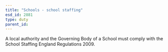 ```yaml
---
title: "Schools - school staffing"
esd_id: 2881
type: duty
parent_id:  
---
```


A local authority and the Governing Body of a School must comply with the School Staffing England Regulations 2009.

